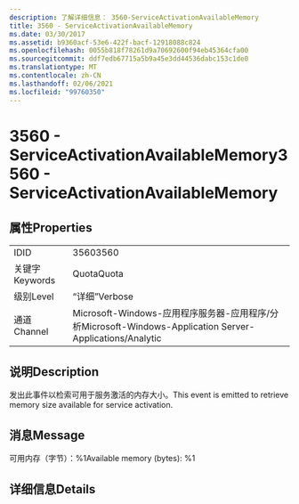 ```yaml
---
description: 了解详细信息： 3560-ServiceActivationAvailableMemory
title: 3560 - ServiceActivationAvailableMemory
ms.date: 03/30/2017
ms.assetid: b9360acf-53e6-422f-bacf-12918088c824
ms.openlocfilehash: 0055b818f78261d9a70692600f94eb45364cfa00
ms.sourcegitcommit: ddf7edb67715a5b9a45e3dd44536dabc153c1de0
ms.translationtype: MT
ms.contentlocale: zh-CN
ms.lasthandoff: 02/06/2021
ms.locfileid: "99760350"
---
```

# <a name="3560---serviceactivationavailablememory"></a><span data-ttu-id="bd343-103">3560 - ServiceActivationAvailableMemory</span><span class="sxs-lookup"><span data-stu-id="bd343-103">3560 - ServiceActivationAvailableMemory</span></span>

## <a name="properties"></a><span data-ttu-id="bd343-104">属性</span><span class="sxs-lookup"><span data-stu-id="bd343-104">Properties</span></span>  
  
|||  
|-|-|  
|<span data-ttu-id="bd343-105">ID</span><span class="sxs-lookup"><span data-stu-id="bd343-105">ID</span></span>|<span data-ttu-id="bd343-106">3560</span><span class="sxs-lookup"><span data-stu-id="bd343-106">3560</span></span>|  
|<span data-ttu-id="bd343-107">关键字</span><span class="sxs-lookup"><span data-stu-id="bd343-107">Keywords</span></span>|<span data-ttu-id="bd343-108">Quota</span><span class="sxs-lookup"><span data-stu-id="bd343-108">Quota</span></span>|  
|<span data-ttu-id="bd343-109">级别</span><span class="sxs-lookup"><span data-stu-id="bd343-109">Level</span></span>|<span data-ttu-id="bd343-110">“详细”</span><span class="sxs-lookup"><span data-stu-id="bd343-110">Verbose</span></span>|  
|<span data-ttu-id="bd343-111">通道</span><span class="sxs-lookup"><span data-stu-id="bd343-111">Channel</span></span>|<span data-ttu-id="bd343-112">Microsoft-Windows-应用程序服务器-应用程序/分析</span><span class="sxs-lookup"><span data-stu-id="bd343-112">Microsoft-Windows-Application Server-Applications/Analytic</span></span>|  
  
## <a name="description"></a><span data-ttu-id="bd343-113">说明</span><span class="sxs-lookup"><span data-stu-id="bd343-113">Description</span></span>  

 <span data-ttu-id="bd343-114">发出此事件以检索可用于服务激活的内存大小。</span><span class="sxs-lookup"><span data-stu-id="bd343-114">This event is emitted to retrieve memory size available for service activation.</span></span>  
  
## <a name="message"></a><span data-ttu-id="bd343-115">消息</span><span class="sxs-lookup"><span data-stu-id="bd343-115">Message</span></span>  

 <span data-ttu-id="bd343-116">可用内存（字节）：%1</span><span class="sxs-lookup"><span data-stu-id="bd343-116">Available memory (bytes): %1</span></span>  
  
## <a name="details"></a><span data-ttu-id="bd343-117">详细信息</span><span class="sxs-lookup"><span data-stu-id="bd343-117">Details</span></span>
